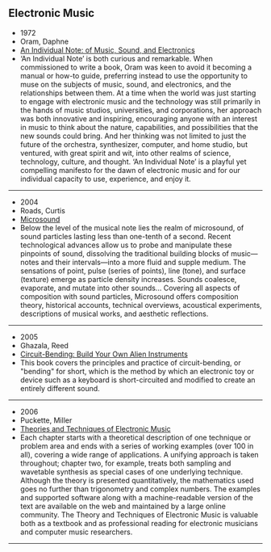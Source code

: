 Electronic Music
-----------------------
- 1972
- Oram, Daphne
- [An Individual Note: of Music, Sound, and Electronics](https://file.io/lUzFcKrRVp00)
- ‘An Individual Note’ is both curious and remarkable. When commissioned to write a book, Oram was keen to avoid it becoming a manual or how-to guide, preferring instead to use the opportunity to muse on the subjects of music, sound, and electronics, and the relationships between them. At a time when the world was just starting to engage with electronic music and the technology was still primarily in the hands of music studios, universities, and corporations, her approach was both innovative and inspiring, encouraging anyone with an interest in music to think about the nature, capabilities, and possibilities that the new sounds could bring. And her thinking was not limited to just the future of the orchestra, synthesizer, computer, and home studio, but ventured, with great spirit and wit, into other realms of science, technology, culture, and thought. ‘An Individual Note’ is a playful yet compelling manifesto for the dawn of electronic music and for our individual capacity to use, experience, and enjoy it.
-----------------------
- 2004
- Roads, Curtis
- [Microsound](https://file.io/8Ybfu1mPE88y)
- Below the level of the musical note lies the realm of microsound, of sound particles lasting less than one-tenth of a second. Recent technological advances allow us to probe and manipulate these pinpoints of sound, dissolving the traditional building blocks of music—notes and their intervals—into a more fluid and supple medium. The sensations of point, pulse (series of points), line (tone), and surface (texture) emerge as particle density increases. Sounds coalesce, evaporate, and mutate into other sounds... Covering all aspects of composition with sound particles, Microsound offers composition theory, historical accounts, technical overviews, acoustical experiments, descriptions of musical works, and aesthetic reflections.
-----------------------
- 2005
- Ghazala, Reed
- [Circuit-Bending: Build Your Own Alien Instruments](https://file.io/XBSgJb4ZKmuo)
- This book covers the principles and practice of circuit-bending, or "bending" for short, which is the method by which an electronic toy or device such as a keyboard is short-circuited and modified to create an entirely different sound.
-----------------------
- 2006
- Puckette, Miller
- [Theories and Techniques of Electronic Music](https://file.io/5vAFPhb42KHH)
- Each chapter starts with a theoretical description of one technique or problem area and ends with a series of working examples (over 100 in all), covering a wide range of applications. A unifying approach is taken throughout; chapter two, for example, treats both sampling and wavetable synthesis as special cases of one underlying technique. Although the theory is presented quantitatively, the mathematics used goes no further than trigonometry and complex numbers. The examples and supported software along with a machine-readable version of the text are available on the web and maintained by a large online community. The Theory and Techniques of Electronic Music is valuable both as a textbook and as professional reading for electronic musicians and computer music researchers.
-----------------------

